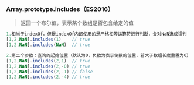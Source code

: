 ### Array.prototype.includes（ES2016）

> 返回一个布尔值，表示某个数组是否包含给定的值

```js
1.相当于indexOf，但是indexOf内部使用的是严格相等运算符进行判断，会对NaN造成误判
[1,2,NaN].includes(1)    // true
[1,2,NaN].includes(NaN)  // true

2.第二个参数：查询的起始位置（默认为0，负数为表示倒数的位置，若大于数组长度重置为0）
[1,2,NaN].includes(2,1)  // true
[1,2,NaN].includes(2,-0) // true
[1,2,NaN].includes(2,-1) // false
[1,2,NaN].includes(2,-4) // true
```



